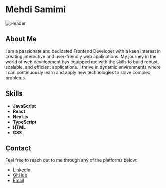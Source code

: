# Mehdi Samimi

![Header](https://media.giphy.com/media/YOUR_GIF_LINK_HERE/giphy.gif)

## About Me

I am a passionate and dedicated Frontend Developer with a keen interest in creating interactive and user-friendly web applications. My journey in the world of web development has equipped me with the skills to build robust, scalable, and efficient applications. I thrive in dynamic environments where I can continuously learn and apply new technologies to solve complex problems.

## Skills

- **JavaScript**
- **React**
- **Next.js**
- **TypeScript**
- **HTML**
- **CSS**

## Contact

Feel free to reach out to me through any of the platforms below:

- [LinkedIn](https://www.linkedin.com/in/mehdi-samimi/)
- [GitHub](https://github.com/mehdi-samimi)
- [Email](mailto:mehdi.samimi@example.com)
